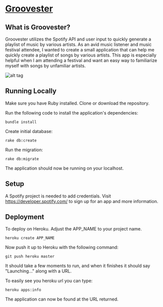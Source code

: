 # [Groovester](http://groove-with-me.herokuapp.com/)
## What is Groovester?
Groovester utilizes the Spotify API and user input to quickly generate a playlist of music by various artists. As an avid music listener and music festival attendee, I wanted to create a small application that can help me quickly create a playlist of songs by various artists. This app is especially helpful when I am attending a festival and want an easy way to familiarize myself with songs by unfamiliar artists.

![alt tag](https://user-images.githubusercontent.com/14388583/28288438-061fe8cc-6af4-11e7-89a5-b5f8d7c68c69.png)

## Running Locally
Make sure you have Ruby installed.
Clone or download the repository.

Run the following code to install the application's dependencies:
```
bundle install
```
Create initial database:
```
rake db:create
```
Run the migration:
```
rake db:migrate
```

The application should now be running on your localhost.

## Setup
A Spotify project is needed to add credentials. Visit https://developer.spotify.com/ to sign up for an app and more information.

## Deployment
To deploy on Heroku. Adjust the APP_NAME to your project name.
```
heroku create APP_NAME
```
Now push it up to Heroku with the following command:
```
git push heroku master
```
It should take a few moments to run, and when it finishes it should say "Launching..." along with a URL.

To easily see you heroku url you can type:
```
heroku apps:info
```
The application can now be found at the URL returned.







